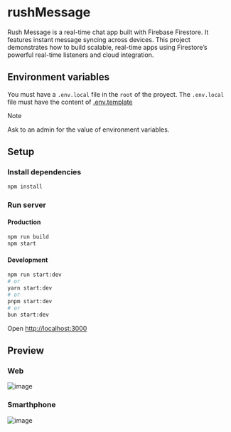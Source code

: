 # rushMessage

Rush Message is a real-time chat app built with Firebase Firestore. It features instant message syncing across devices. This project demonstrates how to build scalable, real-time apps using Firestore’s powerful real-time listeners and cloud integration.

## Environment variables

You must have a `.env.local` file in the `root` of the proyect. The `.env.local` file must have the content of [.env.template](https://github.com/willymateo/portfolio/blob/main/.env.template)

> [!NOTE]
> Ask to an admin for the value of environment variables.

## Setup

### Install dependencies

```cmd
npm install
```

### Run server

#### Production

```cmd
npm run build
npm start
```

#### Development

```bash
npm run start:dev
# or
yarn start:dev
# or
pnpm start:dev
# or
bun start:dev
```

Open [http://localhost:3000](http://localhost:3000)

## Preview

### Web

![image](https://github.com/user-attachments/assets/258575ca-f52e-4355-bf64-ca98485bf0d0)

### Smarthphone

![image](https://github.com/user-attachments/assets/498aac1e-48c6-46c7-8193-3782f5056be9)
